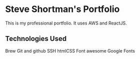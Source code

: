# Steve Shortman's Portfolio

This is my professional portfolio. It uses AWS and ReactJS.

## Technologies Used

Brew
Git and github
SSH
htmlCSS
Font awesome
Google Fonts
